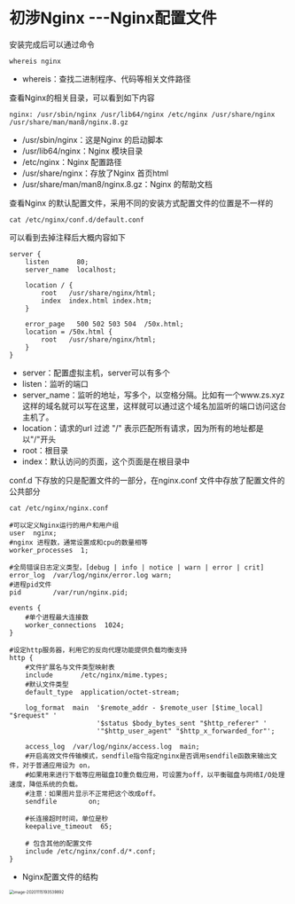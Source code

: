 # 初涉Nginx ---Nginx配置文件

安装完成后可以通过命令

```shell
whereis nginx
```

- whereis：查找二进制程序、代码等相关文件路径

查看Nginx的相关目录，可以看到如下内容

```shell
nginx: /usr/sbin/nginx /usr/lib64/nginx /etc/nginx /usr/share/nginx /usr/share/man/man8/nginx.8.gz
```

- /usr/sbin/nginx：这是Nginx 的启动脚本
- /usr/lib64/nginx：Nginx 模块目录
- /etc/nginx：Nginx 配置路径
- /usr/share/nginx：存放了Nginx 首页html
- /usr/share/man/man8/nginx.8.gz：Nginx 的帮助文档

查看Nginx 的默认配置文件，采用不同的安装方式配置文件的位置是不一样的

```shell
cat /etc/nginx/conf.d/default.conf
```

可以看到去掉注释后大概内容如下

```shell
server {
    listen       80;
    server_name  localhost;
    
    location / {
        root   /usr/share/nginx/html;
        index  index.html index.htm;
    }

    error_page   500 502 503 504  /50x.html;
    location = /50x.html {
        root   /usr/share/nginx/html;
    }
}

```

- server：配置虚拟主机，server可以有多个
- listen：监听的端口
- server_name：监听的地址，写多个，以空格分隔。比如有一个www.zs.xyz这样的域名就可以写在这里，这样就可以通过这个域名加监听的端口访问这台主机了。
- location：请求的url 过滤  "/" 表示匹配所有请求，因为所有的地址都是以"/"开头
- root：根目录
- index：默认访问的页面，这个页面是在根目录中

conf.d 下存放的只是配置文件的一部分，在nginx.conf 文件中存放了配置文件的公共部分

```shell
cat /etc/nginx/nginx.conf
```

```shell
#可以定义Nginx运行的用户和用户组
user  nginx;
#nginx 进程数，通常设置成和cpu的数量相等
worker_processes  1;

#全局错误日志定义类型，[debug | info | notice | warn | error | crit]
error_log  /var/log/nginx/error.log warn;
#进程pid文件
pid        /var/run/nginx.pid;

events {
	#单个进程最大连接数
    worker_connections  1024;
}

#设定http服务器，利用它的反向代理功能提供负载均衡支持
http {
 	#文件扩展名与文件类型映射表
    include       /etc/nginx/mime.types;
    #默认文件类型
    default_type  application/octet-stream;

    log_format  main  '$remote_addr - $remote_user [$time_local] "$request" '
                      '$status $body_bytes_sent "$http_referer" '
                      '"$http_user_agent" "$http_x_forwarded_for"';

    access_log  /var/log/nginx/access.log  main;
	#开启高效文件传输模式，sendfile指令指定nginx是否调用sendfile函数来输出文件，对于普通应用设为 on，
	#如果用来进行下载等应用磁盘IO重负载应用，可设置为off，以平衡磁盘与网络I/O处理速度，降低系统的负载。
	#注意：如果图片显示不正常把这个改成off。
    sendfile        on;
    
	#长连接超时时间，单位是秒
    keepalive_timeout  65;

	# 包含其他的配置文件
    include /etc/nginx/conf.d/*.conf;
}
```

- Nginx配置文件的结构

<img src="http://saulimg.zsly.xyz/img/image-20201115193539892.png" alt="image-20201115193539892" style="zoom: 50%;" />